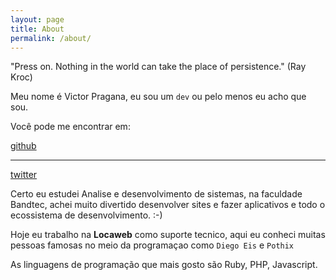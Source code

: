 ```yaml
---
layout: page
title: About
permalink: /about/
---
```


"Press on. Nothing in the world can take the place of persistence." (Ray Kroc)

Meu nome é Victor Pragana, eu sou um `dev` ou pelo menos eu acho que sou.

Você pode me encontrar em:

[github]
___
[twitter]

Certo eu estudei Analise e desenvolvimento de sistemas, na faculdade Bandtec, achei muito divertido desenvolver sites e fazer aplicativos e todo o ecossistema de desenvolvimento. :-)

Hoje eu trabalho na __Locaweb__ como suporte tecnico, aqui eu conheci muitas pessoas famosas no meio da programaçao como `Diego Eis` e `Pothix`

As linguagens de programação que mais gosto são Ruby, PHP, Javascript.

[github]: https://github.com/praganavictor/
[twitter]: https://twitter.com/praganavictor
